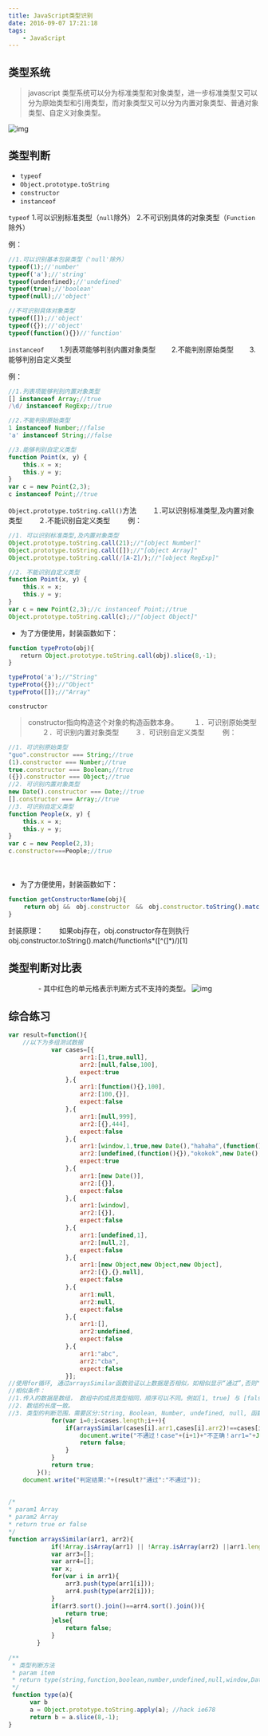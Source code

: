 ```yaml
---
title: JavaScript类型识别
date: 2016-09-07 17:21:18
tags: 
	- JavaScript
---
```


## 类型系统 ##

> javascript 类型系统可以分为标准类型和对象类型，进一步标准类型又可以分为原始类型和引用类型，而对象类型又可以分为内置对象类型、普通对象类型、自定义对象类型。

![img](http://i2.buimg.com/567571/57e3b460b69b40fc.jpg)

## 类型判断 ##

 - `typeof`
 - `Object.prototype.toString`
 - `constructor`
 - `instanceof`

`typeof`
    1.可以识别标准类型（`null`除外）
    2.不可识别具体的对象类型（`Function`除外）
<!--more-->
例：
```javascript
//1.可以识别基本包装类型（'null'除外）
typeof(1);//'number'
typeof('a');//'string'
typeof(undenfined);//'undefined'
typeof(true);//'boolean'
typeof(null);//'object'

//不可识别具体对象类型
typeof([]);//'object'
typeof({});//'object'
typeof(function(){})//'function'
```

`instanceof`
　　1.列表项能够判别内置对象类型
　　2.不能判别原始类型
　　3.能够判别自定义类型

例：
```javascript
//1.列表项能够判别内置对象类型
[] instanceof Array;//true
/\d/ instanceof RegExp;//true

//2.不能判别原始类型
1 instanceof Number;//false
'a' instanceof String;//false

//3.能够判别自定义类型
function Point(x, y) {
	this.x = x;
	this.y = y;
}
var c = new Point(2,3);
c instanceof Point;//true
```
`Object.prototype.toString.call()`方法
　　１.可以识别标准类型,及内置对象类型
　　２.不能识别自定义类型
　　
例：
```javascript
//1. 可以识别标准类型,及内置对象类型
Object.prototype.toString.call(21);//"[object Number]"
Object.prototype.toString.call([]);//"[object Array]"
Object.prototype.toString.call(/[A-Z]/);//"[object RegExp]"

//2. 不能识别自定义类型
function Point(x, y) {
	this.x = x;
	this.y = y;
}
var c = new Point(2,3);//c instanceof Point;//true
Object.prototype.toString.call(c);//"[object Object]"
```

 - 为了方便使用，封装函数如下：
```javascript
function typeProto(obj){
　　return Object.prototype.toString.call(obj).slice(8,-1);
}

typeProto('a');//"String"
typeProto({});//"Object"
typeProto([]);//"Array"
```

`constructor`
>constructor指向构造这个对象的构造函数本身。
　　１．可识别原始类型
　　２．可识别内置对象类型
　　３．可识别自定义类型
　　
例：
```javascript
//1. 可识别原始类型
"guo".constructor === String;//true
(1).constructor === Number;//true
true.constructor === Boolean;//true
({}).constructor === Object;//true
//2. 可识别内置对象类型
new Date().constructor === Date;//true
[].constructor === Array;//true
//3. 可识别自定义类型
function People(x, y) {
	this.x = x;
	this.y = y;
}
var c = new People(2,3);
c.constructor===People;//true
```
　　

 - 为了方便使用，封装函数如下：
```javascript
function getConstructorName(obj){
　　 return obj &&　obj.constructor　&&　obj.constructor.toString().match(/function\s*([^(]*)/)[1];
}
```
封装原理：
　　如果obj存在，obj.constructor存在则执行obj.constructor.toString().match(/function\s*([^(]*)/)[1]
　　
## 类型判断对比表 ##
　　
 　　- 其中红色的单元格表示判断方式不支持的类型。
 ![img](http://i2.buimg.com/567571/995fde5248ac0e07.png)

## 综合练习 ##

```javascript
var result=function(){
    //以下为多组测试数据
            var cases=[{
                    arr1:[1,true,null],
                    arr2:[null,false,100],
                    expect:true
                },{
                    arr1:[function(){},100],
                    arr2:[100,{}],
                    expect:false
                },{
                    arr1:[null,999],
                    arr2:[{},444],
                    expect:false
                },{
                    arr1:[window,1,true,new Date(),"hahaha",(function(){}),undefined],
                    arr2:[undefined,(function(){}),"okokok",new Date(),false,2,window],
                    expect:true
                },{
                    arr1:[new Date()],
                    arr2:[{}],
                    expect:false
                },{
                    arr1:[window],
                    arr2:[{}],
                    expect:false
                },{
                    arr1:[undefined,1],
                    arr2:[null,2],
                    expect:false
                },{
                    arr1:[new Object,new Object,new Object],
                    arr2:[{},{},null],
                    expect:false
                },{
                    arr1:null,
                    arr2:null,
                    expect:false
                },{
                    arr1:[],
                    arr2:undefined,
                    expect:false
                },{
                    arr1:"abc",
                    arr2:"cba",
                    expect:false
                }];
//使用for循环, 通过arraysSimilar函数验证以上数据是否相似，如相似显示“通过”,否则"不通过"。
//相似条件：
//1.传入的数据是数组， 数组中的成员类型相同，顺序可以不同。例如[1, true] 与 [false, 2]是相似的。
//2. 数组的长度一致。
//3. 类型的判断范围，需要区分:String, Boolean, Number, undefined, null, 函数，日期, window.
            for(var i=0;i<cases.length;i++){
                if(arraysSimilar(cases[i].arr1,cases[i].arr2)!==cases[i].expect) {
                    document.write("不通过！case"+(i+1)+"不正确！arr1="+JSON.stringify(cases[i].arr1)+", arr2="+JSON.stringify(cases[i].arr2)+" 的判断结果不是"+cases[i].expect);
                    return false;
                }                
            }
            return true;
        }();
    document.write("判定结果:"+(result?"通过":"不通过"));
    
    
/*
* param1 Array 
* param2 Array
* return true or false
*/
function arraysSimilar(arr1, arr2){
            if(!Array.isArray(arr1) || !Array.isArray(arr2) ||arr1.length!=arr2.length){return false;}
            var arr3=[];
            var arr4=[];
            var x;
            for(var i in arr1){
                arr3.push(type(arr1[i]));
                arr4.push(type(arr2[i]));
            }
            if(arr3.sort().join()==arr4.sort().join()){
                return true;
            }else{
                return false;
            }
        }
        
/**
 * 类型判断方法
 * param item 
 * return type(string,function,boolean,number,undefined,null,window,Date,Array,object)
 */
 function type(a){
 	  var b 
      a = Object.prototype.toString.apply(a); //hack ie678
      return b = a.slice(8,-1);
}
```

　　


 
